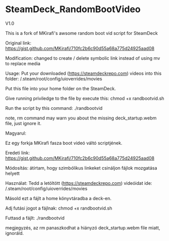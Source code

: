 # SteamDeck_RandomBootVideo

V1.0

This is a fork of MKirafi's awsome random boot vid script for SteamDeck

Original link: https://gist.github.com/MKirafi/710fc2b6c90d55a68a775d24925aad08

Modification: changed to create / delete symbolic link instead of using mv to replace media

Usage:
Put your downloaded (https://steamdeckrepo.com) videos into this folder: /.steam/root/config/uioverrides/movies

Put this file into your home folder on the SteamDeck.

Give running priviledge to the file by execute this: chmod +x randbootvid.sh

Run the script by this command: ./randbootvid

note, rm command may warn you about the missing deck_startup.webm file, just ignore it.


Magyarul:

Ez egy forkja MKirafi fasza boot videó váltó scriptjének.

Eredeti link: https://gist.github.com/MKirafi/710fc2b6c90d55a68a775d24925aad08

Módosítás: átírtam, hogy szimbólikus linkeket csináljon fájlok mozgatása helyett

Használat:
Tedd a letöltött (https://steamdeckrepo.com) videóidat ide: /.steam/root/config/uioverrides/movies

Másold ezt a fájlt a home könyvtáradba a deck-en.

Adj futási jogot a fájlnak: chmod +x randbootvid.sh

Futtasd a fájlt: ./randbootvid

megjegyzés, az rm panaszkodhat a hiányzó deck_startup.webm file miatt, ignoráld.

